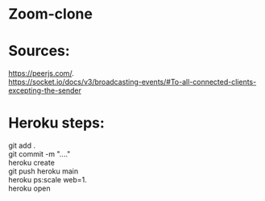 # Zoom-clone  <br />
# Sources:  <br />
https://peerjs.com/.  <br />
https://socket.io/docs/v3/broadcasting-events/#To-all-connected-clients-excepting-the-sender  <br />

# Heroku steps:  <br />

git add .    <br />
git commit -m "...."     <br />
heroku create      <br />
git push heroku main    <br />
heroku ps:scale web=1.    <br />
heroku open        <br />
